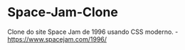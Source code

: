 # Space-Jam-Clone
Clone do site Space Jam de 1996 usando CSS moderno. - https://www.spacejam.com/1996/
